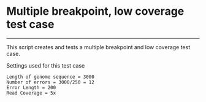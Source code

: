 Multiple breakpoint, low coverage test case
===

---


This script creates and tests a multiple breakpoint and low coverage test case.

Settings used for this test case

	Length of genome sequence = 3000
	Number of errors = 3000/250 = 12
	Error Length = 200
	Read Coverage = 5x
	

